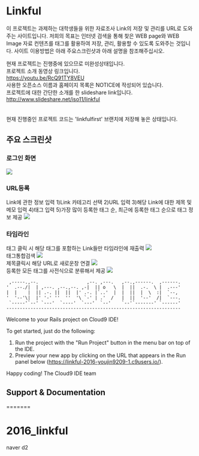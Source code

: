 <h1>Linkful</h1>

이 프로젝트는 과제하는 대학생들을 위한 자료조사 Link의 저장 및 관리를 URL로 도와주는 사이트입니다.
저희의 목표는 인터넷 검색을 통해 찾은 WEB page와 WEB Image 자료 컨텐츠를 태그를 활용하여 저장, 관리, 활용할 수 있도록 도와주는 것입니다.
사이트 이용방법은 아래 주요스크린샷과 아래 설명을 참조해주십시오.

현재 프로젝트는 진행중에 있으므로 미완성상태입니다. <br>
프로젝트 소개 동영상 링크입니다. <br>
https://youtu.be/RcQ91TY8VEU    <br>
사용한 오픈소스 이름과 홈페이지 목록은 NOTICE에 작성되어 있습니다.</br>
프로젝트에 대한 간단한 소개를 한 slideshare link입니다. <br>
http://www.slideshare.net/iso11/linkful         <br>
<br> <br>
현재 진행중인 프로젝트 코드는 'linkfulfirst' 브랜치에 저장해 놓은 상태입니다.

<h2>주요 스크린샷</h2>

<h3>로그인 화면</h3>
<img src="https://cloud.githubusercontent.com/assets/13030119/12109010/f9281086-b3c0-11e5-97ed-f974bba87cb9.png"></br>
<h3>URL등록</h3>
Link에 관한 정보 입력 
1)Link 카테고리 선택
2)URL 입력
3)해당 Link에 대한 제목 및 메모 입력
4)태그 입력     
5)가장 많이 등록한 태그 순, 최근에 등록한 태그 순으로 태그 정보 제공
<img src="https://cloud.githubusercontent.com/assets/13030119/12109011/f9288cb4-b3c0-11e5-8660-eedd9cb78ec8.png"></br>
<h3>타임라인</h3>
태그 클릭 시 해당 태그를 포함하는 Link들만 타임라인에 재출력
<img src="https://cloud.githubusercontent.com/assets/13030119/12109009/f924c7d2-b3c0-11e5-9dbc-d216e423ac27.png"></br>
태그통합검색
<img src="https://cloud.githubusercontent.com/assets/13030119/12109008/f9247e4e-b3c0-11e5-9116-bb43fa06a665.png"></br>
제목클릭시 해당 URL로 새로운창 연결
<img src="https://cloud.githubusercontent.com/assets/13030119/12109006/f92418d2-b3c0-11e5-9740-12f25e059f8e.png"></br>
등록한 모든 태그를 사전식으로 분류해서 제공
<img src="https://cloud.githubusercontent.com/assets/13030119/12109007/f9244a28-b3c0-11e5-9329-45312d97790e.png"></br>



     ,-----.,--.                  ,--. ,---.   ,--.,------.  ,------.
    '  .--./|  | ,---. ,--.,--. ,-|  || o   \  |  ||  .-.  \ |  .---'
    |  |    |  || .-. ||  ||  |' .-. |`..'  |  |  ||  |  \  :|  `--, 
    '  '--'\|  |' '-' ''  ''  '\ `-' | .'  /   |  ||  '--'  /|  `---.
     `-----'`--' `---'  `----'  `---'  `--'    `--'`-------' `------'
    ----------------------------------------------------------------- 


Welcome to your Rails project on Cloud9 IDE!

To get started, just do the following:

1. Run the project with the "Run Project" button in the menu bar on top of the IDE.
2. Preview your new app by clicking on the URL that appears in the Run panel below (https://linkful-2016-youjin9209-1.c9users.io/).

Happy coding!
The Cloud9 IDE team


## Support & Documentation

=======
# 2016_linkful
naver d2 


